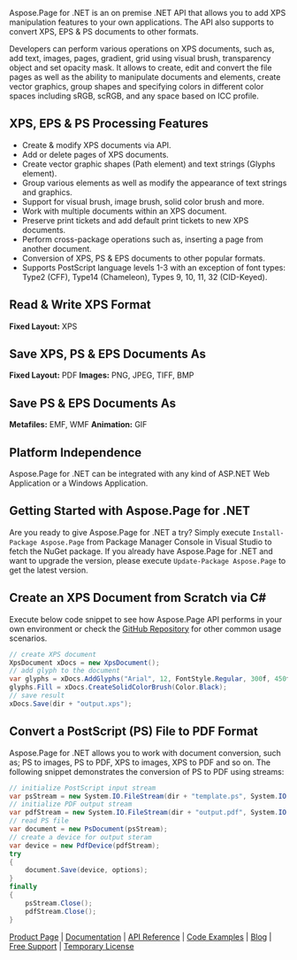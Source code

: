 Aspose.Page for .NET is an on premise .NET API that allows you to add XPS manipulation features to your own applications. The API also supports to convert XPS, EPS & PS documents to other formats.

Developers can perform various operations on XPS documents, such as, add text, images, pages, gradient, grid using visual brush, transparency object and set opacity mask. It allows to create, edit and convert the file pages as well as the ability to manipulate documents and elements, create vector graphics, group shapes and specifying colors in different color spaces including sRGB, scRGB, and any space based on ICC profile.

## XPS, EPS & PS Processing Features
- Create & modify XPS documents via API.
- Add or delete pages of XPS documents.
- Create vector graphic shapes (Path element) and text strings (Glyphs element).
- Group various elements as well as modify the appearance of text strings and graphics.
- Support for visual brush, image brush, solid color brush and more.
- Work with multiple documents within an XPS document.
- Preserve print tickets and  add default print tickets to new XPS documents.
- Perform cross-package operations such as, inserting a page from another document.
- Conversion of XPS, PS & EPS documents to other popular formats.
- Supports PostScript language levels 1-3 with an exception of font types: Type2 (CFF), Type14 (Chameleon), Types 9, 10, 11, 32 (CID-Keyed).

## Read & Write XPS Format
**Fixed Layout:** XPS


## Save XPS, PS & EPS Documents As
**Fixed Layout:** PDF
**Images:** PNG, JPEG, TIFF, BMP

## Save PS & EPS Documents As
**Metafiles:** EMF, WMF
**Animation:** GIF

## Platform Independence
Aspose.Page for .NET can be integrated with any kind of ASP.NET Web Application or a Windows Application.

## Getting Started with Aspose.Page for .NET
Are you ready to give Aspose.Page for .NET a try? Simply execute `Install-Package Aspose.Page` from Package Manager Console in Visual Studio to fetch the NuGet package. If you already have Aspose.Page for .NET and want to upgrade the version, please execute `Update-Package Aspose.Page` to get the latest version.

## Create an XPS Document from Scratch via C#
Execute below code snippet to see how Aspose.Page API performs in your own environment or check the [GitHub Repository](https://github.com/aspose-page/Aspose.Page-for-.NET) for other common usage scenarios. 

```csharp
// create XPS document
XpsDocument xDocs = new XpsDocument();
// add glyph to the document
var glyphs = xDocs.AddGlyphs("Arial", 12, FontStyle.Regular, 300f, 450f, "Hello World!");
glyphs.Fill = xDocs.CreateSolidColorBrush(Color.Black);
// save result
xDocs.Save(dir + "output.xps");
```
## Convert a PostScript (PS) File to PDF Format
Aspose.Page for .NET allows you to work with document conversion, such as; PS to images, PS to PDF, XPS to images, XPS to PDF and so on. The following snippet demonstrates the conversion of PS to PDF using streams:

```csharp
// initialize PostScript input stream
var psStream = new System.IO.FileStream(dir + "template.ps", System.IO.FileMode.Open, System.IO.FileAccess.Read);
// initialize PDF output stream
var pdfStream = new System.IO.FileStream(dir + "output.pdf", System.IO.FileMode.Create, System.IO.FileAccess.Write);
// read PS file
var document = new PsDocument(psStream);
// create a device for output steram
var device = new PdfDevice(pdfStream);
try
{
    document.Save(device, options);
}
finally
{
    psStream.Close();
    pdfStream.Close();
}
```

[Product Page](https://products.aspose.com/page/net) | [Documentation](https://docs.aspose.com/display/pagenet/Home) | [API Reference](https://apireference.aspose.com/net/page) | [Code Examples](https://github.com/aspose-page/Aspose.Page-for-.NET) | [Blog](https://blog.aspose.com/category/page/) | [Free Support](https://forum.aspose.com/c/page) |  [Temporary License](https://purchase.aspose.com/temporary-license)